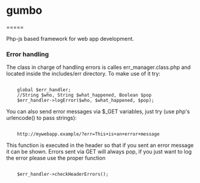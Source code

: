 <h1>gumbo</h1>
=====

Php-js based framework for web app development.

<h3>Error handling</h3>
<p>The class in charge of handling errors is calles err_manager.class.php and located inside the includes/err directory. To make use of it try:</p>

<code>
	global $err_handler;
	//String $who, String $what_happened, Boolean $pop
	$err_handler->logError($who, $what_happened, $pop);
</code>

<p>You can also send error messages via $_GET variables, just try (use php's urlencode() to pass strings):</p>

<code>
	http://mywebapp.example/?err=This+is+an+error+message
</code>

<p>This function is executed in the header so that if you sent an error message it can be shown. Errors sent via GET will always pop, if you just want to log the error please use the proper function</p>

<code>
	$err_handler->checkHeaderErrors();
</code>

